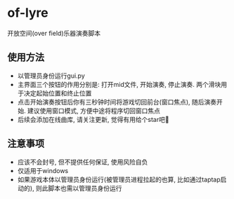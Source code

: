 # of-lyre
开放空间(over field)乐器演奏脚本

## 使用方法
- 以管理员身份运行gui.py
- 主界面三个按钮的作用分别是: 打开mid文件, 开始演奏, 停止演奏. 两个滑块用于决定起始位置和终止位置
- 点击开始演奏按钮后你有三秒钟时间将游戏切回前台(窗口焦点), 随后演奏开始. 建议使用窗口模式, 方便中途将程序切回窗口焦点
- 后续会添加在线曲库, 请关注更新, 觉得有用给个star吧🤗

## 注意事项
- 应该不会封号, 但不提供任何保证, 使用风险自负
- 仅适用于windows
- 如果游戏本体以管理员身份运行(被管理员进程拉起的也算, 比如通过taptap启动的), 则此脚本也需以管理员身份运行